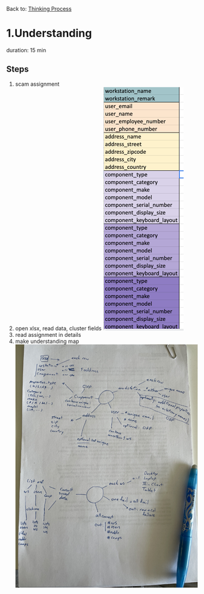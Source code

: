 Back to: [Thinking Process](ThinkingProcess.md)

# 1.Understanding
duration: 15 min

## Steps
1. scam assignment
2. open xlsx, read data, cluster fields
![fields.png](attachments%2Ffields.png)
3. read assignment in details
4. make understanding map
![mindmap.jpg](attachments%2Fmindmap.jpg)
